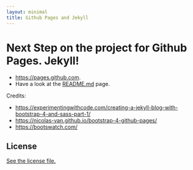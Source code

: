```yaml
---
layout: minimal
title: Github Pages and Jekyll 
---
```


# Next Step on the project for Github Pages. Jekyll!  
* https://pages.github.com. 
* Have a look at the [README.md](README.md) page. 

Credits:
* https://experimentingwithcode.com/creating-a-jekyll-blog-with-bootstrap-4-and-sass-part-1/
* https://nicolas-van.github.io/bootstrap-4-github-pages/
* https://bootswatch.com/

## License
[See the license file.](./LICENSE.md)
